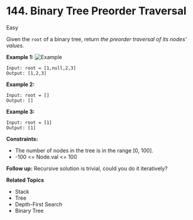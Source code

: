 # 144. Binary Tree Preorder Traversal

Easy

Given the `root` of a binary tree, return *the preorder traversal of its nodes' values*.

 

**Example 1:**
![Example](https://assets.leetcode.com/uploads/2020/09/15/inorder_1.jpg)
```
Input: root = [1,null,2,3]
Output: [1,2,3]
```
**Example 2:**
```
Input: root = []
Output: []
```
**Example 3:**
```
Input: root = [1]
Output: [1]
``` 

**Constraints:**

- The number of nodes in the tree is in the range [0, 100].
- -100 <= Node.val <= 100
 

**Follow up:** Recursive solution is trivial, could you do it iteratively?

**Related Topics**
- Stack
- Tree
- Depth-First Search
- Binary Tree
